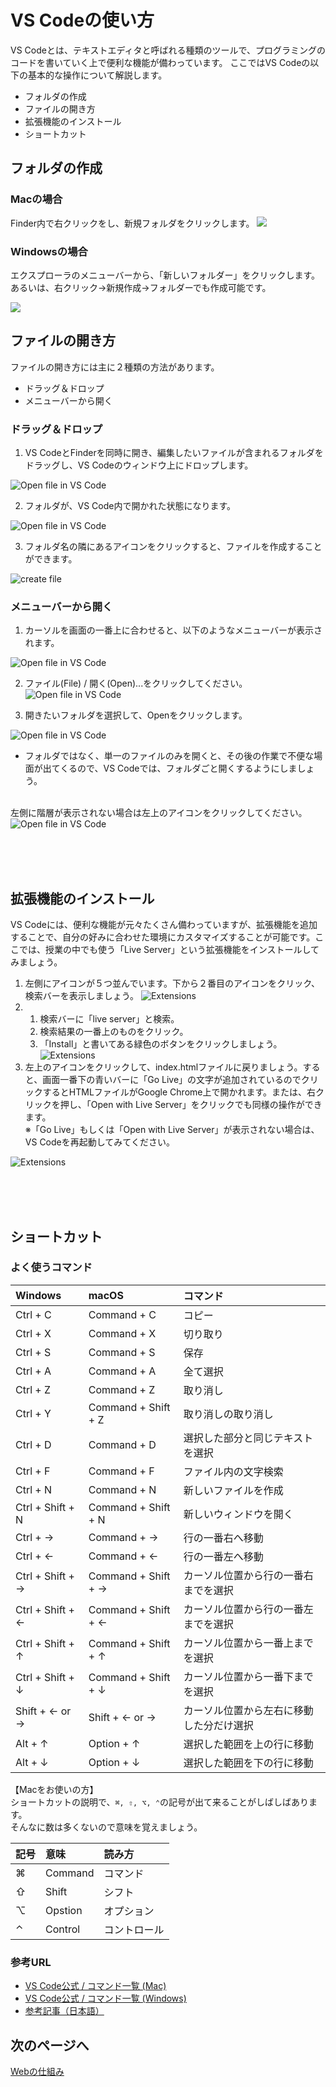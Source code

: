 # VS Codeの使い方

VS Codeとは、テキストエディタと呼ばれる種類のツールで、プログラミングのコードを書いていく上で便利な機能が備わっています。
ここではVS Codeの以下の基本的な操作について解説します。
- フォルダの作成
- ファイルの開き方
- 拡張機能のインストール
- ショートカット

## フォルダの作成

### Macの場合
Finder内で右クリックをし、新規フォルダをクリックします。
![](./img/html/vs_create_folder_mac.png)


### Windowsの場合

エクスプローラのメニューバーから、「新しいフォルダー」をクリックします。
あるいは、右クリック→新規作成→フォルダーでも作成可能です。

![](./img/html/vs_create_folder_windows.png)


## ファイルの開き方
ファイルの開き方には主に２種類の方法があります。
- ドラッグ＆ドロップ
- メニューバーから開く

### ドラッグ＆ドロップ
1. VS CodeとFinderを同時に開き、編集したいファイルが含まれるフォルダをドラッグし、VS Codeのウィンドウ上にドロップします。

![Open file in VS Code](./img/html/vs_open_file2.png)

2. フォルダが、VS Code内で開かれた状態になります。

![Open file in VS Code](./img/html/vs_opened_folder2.png)

3. フォルダ名の隣にあるアイコンをクリックすると、ファイルを作成することができます。

![create file](./img/html/vs_create_file.png)

### メニューバーから開く

1. カーソルを画面の一番上に合わせると、以下のようなメニューバーが表示されます。

![Open file in VS Code](./img/html/vs_menubar.png)

2. ファイル(File) / 開く(Open)...をクリックしてください。
![Open file in VS Code](./img/html/vs_open_from_menu1.png)

3.  開きたいフォルダを選択して、Openをクリックします。

![Open file in VS Code](./img/html/vs_open_from_menu3.png)

* フォルダではなく、単一のファイルのみを開くと、その後の作業で不便な場面が出てくるので、VS Codeでは、フォルダごと開くするようにしましょう。

<br>左側に階層が表示されない場合は左上のアイコンをクリックしてください。
![Open file in VS Code](./img/html/vs_opened_folder.png)


<br>
<br>
<br>

## 拡張機能のインストール

VS Codeには、便利な機能が元々たくさん備わっていますが、拡張機能を追加することで、自分の好みに合わせた環境にカスタマイズすることが可能です。ここでは、授業の中でも使う「Live Server」という拡張機能をインストールしてみましょう。

1. 左側にアイコンが５つ並んでいます。下から２番目のアイコンをクリック、検索バーを表示しましょう。
![Extensions](./img/html/vs_extention1.png)
2. 1. 検索バーに「live server」と検索。
   2. 検索結果の一番上のものをクリック。
   3. 「Install」と書いてある緑色のボタンをクリックしましょう。
![Extensions](./img/html/vs_extension2.png)
1. 左上のアイコンをクリックして、index.htmlファイルに戻りましょう。すると、画面一番下の青いバーに「Go Live」の文字が追加されているのでクリックするとHTMLファイルがGoogle Chrome上で開かれます。または、右クリックを押し、「Open with Live Server」をクリックでも同様の操作ができます。
<br>※「Go Live」もしくは「Open with Live Server」が表示されない場合は、VS Codeを再起動してみてください。

![Extensions](./img/html/vs_extension3.png)

<br>
<br>
<br>

## ショートカット

### よく使うコマンド
|Windows|macOS|コマンド
|:---| :--- | :--- |
|Ctrl + C|Command + C|コピー|
|Ctrl + X|Command + X|切り取り|
|Ctrl + S|Command + S|保存|
|Ctrl + A|Command + A|全て選択|
|Ctrl + Z|Command + Z|取り消し|
|Ctrl + Y|Command + Shift + Z|取り消しの取り消し|
|Ctrl + D|Command + D|選択した部分と同じテキストを選択|
|Ctrl + F|Command + F|ファイル内の文字検索|
|Ctrl + N|Command + N|新しいファイルを作成|
|Ctrl + Shift + N|Command + Shift + N|新しいウィンドウを開く|
|Ctrl + →|Command + →|行の一番右へ移動|
|Ctrl + ←|Command + ←|行の一番左へ移動|
|Ctrl + Shift + →|Command + Shift + →|カーソル位置から行の一番右までを選択|
|Ctrl + Shift + ←|Command + Shift + ←|カーソル位置から行の一番左までを選択|
|Ctrl + Shift + ↑|Command + Shift + ↑|カーソル位置から一番上までを選択|
|Ctrl + Shift + ↓|Command + Shift + ↓|カーソル位置から一番下までを選択|
|Shift + ← or →|Shift + ← or →|カーソル位置から左右に移動した分だけ選択|
|Alt + ↑|Option + ↑|選択した範囲を上の行に移動|
|Alt + ↓|Option + ↓|選択した範囲を下の行に移動|

【Macをお使いの方】<br>
ショートカットの説明で、```⌘, ⇧, ⌥, ⌃```の記号が出て来ることがしばしばあります。<br>
そんなに数は多くないので意味を覚えましょう。

|記号|意味|読み方|
|:---| :--- |:--- |
|⌘|Command | コマンド|
|⇧|Shift|シフト|
|⌥|Opstion|オプション|
|⌃|Control|コントロール|

### 参考URL
- [VS Code公式 / コマンド一覧 (Mac)](https://code.visualstudio.com/shortcuts/keyboard-shortcuts-macos.pdf)
- [VS Code公式 / コマンド一覧 (Windows)](https://code.visualstudio.com/shortcuts/keyboard-shortcuts-windows.pdf)
- [参考記事（日本語）](https://qiita.com/oruponu/items/ae9c720d4522c1606daf)

<!-- ### 一般
|macOS|Windows|コマンド
|:---| :--- | :--- |
|Ctrl+Shift+P, F1|⇧⌘P, F1|すべてのコマンドの表示|
|Ctrl+P|⌘P|クイックオープン|
|Ctrl+Shift+N|⇧⌘N|新しいウィンドウ|
|Ctrl+Shift+W|⌘W|ウィンドウを閉じる|
|Ctrl+K Ctrl+S|⌘K ⌘S|キーボード ショートカットを開く| -->

<!-- 
### 基本編集
|macOS|Windows|コマンド
|:---| :--- | :--- |
|Ctrl+X|⌘X|切り取り|
|Ctrl+C|⌘C|コピー|
|Alt+↓|⌥↓|行を下へ移動|
|Alt+↑|⌥↑|行を上へ移動|
|Shift+Alt+↓|⇧⌥↓|行を下へコピー|
|Shift+Alt+↑|⇧⌥↑|行を上へコピー|
|Ctrl+Shift+K|⇧⌘K|行の削除|
|Ctrl+Enter|⌘Enter|行を下に挿入|
|Ctrl+Shift+Enter|⇧⌘Enter|行を上に挿入|
|Ctrl+Shift+\|⇧⌘\|ブラケットへ移動|
|Ctrl+]|⌘]|行のインデント|
|Ctrl+[|⌘[|行のインデント解除|
|Ctrl+Home|⌘↑|先頭に移動|
|Ctrl+End|⌘↓|末尾に移動|
|Ctrl+/|⌘/|行コメントの切り替え|
|Shift+Alt+A|⇧⌥A|ブロック コメントの切り替え|
|Alt+Z|⌥Z|折り返しの切り替え|
 -->


## 次のページへ
[Webの仕組み](https://github.com/NexSeed00/Prior_Learning/blob/master/03_Web%E3%81%AE%E4%BB%95%E7%B5%84%E3%81%BF.md)
